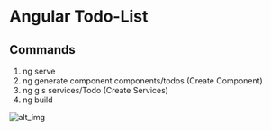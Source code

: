 # Angular Todo-List

## Commands
1. ng serve
2. ng generate component components/todos (Create Component)
3. ng g s services/Todo (Create Services)
4. ng build

![alt_img](https://i.imgur.com/AKtYhjy.png)
